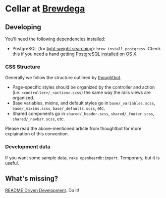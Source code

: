 # Cellar at [Brewdega](http://brewdega.com)

## Developing

You'll need the following dependencies installed:

- PostgreSQL (for [light-weight searching][texticle]): `brew install
  postgress`. Check this if you need a hand getting [PostgreSQL installed on OS
  X][postgres-setup].


### CSS Structure

Generally we follow the structure outlined by [thoughtbot][thoughtbot-css].

  * Page-specific styles should be organized by the controller and action (i.e.
    `<controller>/_<action>.scss`) the same way the rails views are organized.
  * Base variables, mixins, and default styles go in `base/_variables.scss`,
    `base/_mixins.scss`, `base/_defaults.scss`, etc.
  * Shared components go in `shared/_header.scss`, `shared/_footer.scss`,
    `shared/_navbar.scss`, etc.

Please read the above-mentioned article from thoughtbot for more explaination
of this convention.

### Development data

If you want some sample data, `rake openbeerdb:import`. Temporary, but it is
useful.

## What's missing?

[README Driven Development][RDD]. Do it!


[texticle]: http://tenderlove.github.com/texticle/
[postgres-setup]: http://blog.willj.net/2011/05/31/setting-up-postgresql-for-ruby-on-rails-development-on-os-x/
[thoughtbot-css]: http://robots.thoughtbot.com/post/25098505945/style-sheet-swag-architecting-your-applications-styles "Style Sheet Swag: architecting your applications styles"
[RDD]: http://tom.preston-werner.com/2010/08/23/readme-driven-development.html
